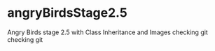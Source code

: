 # angryBirdsStage2.5
Angry Birds stage 2.5 with Class Inheritance and Images
checking git
checking git